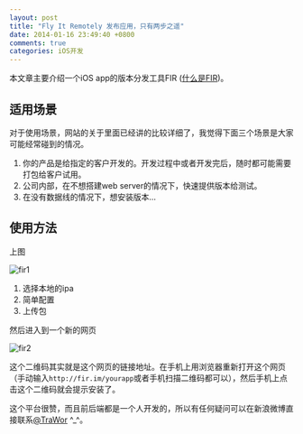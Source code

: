 ```yaml
---
layout: post
title: "Fly It Remotely 发布应用，只有两步之遥"
date: 2014-01-16 23:49:40 +0800
comments: true
categories: iOS开发
---
```


[fir1]: /images/2014/1/fir_1.png
[fir2]: /images/2014/1/fir_2.png
[1]:http://firapp.duapp.com/about
[2]:http://weibo.com/trawor

本文章主要介绍一个iOS app的版本分发工具FIR ([什么是FIR][1])。

适用场景
---
对于使用场景，网站的关于里面已经讲的比较详细了，我觉得下面三个场景是大家可能经常碰到的情况。

1. 你的产品是给指定的客户开发的。开发过程中或者开发完后，随时都可能需要打包给客户试用。
2. 公司内部，在不想搭建web server的情况下，快速提供版本给测试。
3. 在没有数据线的情况下，想安装版本...


使用方法
---

上图

![fir1]

1. 选择本地的ipa
2. 简单配置
3. 上传包

然后进入到一个新的网页

![fir2]

这个二维码其实就是这个网页的链接地址。在手机上用浏览器重新打开这个网页（手动输入`http://fir.im/yourapp`或者手机扫描二维码都可以），然后手机上点击这个二维码就会提示安装了。

这个平台很赞，而且前后端都是一个人开发的，所以有任何疑问可以在新浪微博直接联系[@TraWor][2] ^_^。